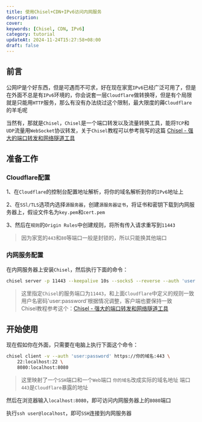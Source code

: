```yaml
---
title: 使用Chisel+CDN+IPv6访问内网服务
description:
cover:
keywords: [Chisel, CDN, IPv6]
category: tutorial
updateAt: 2024-11-24T15:27:58+08:00
draft: false
---
```


## 前言

公网IP是个好东西，但是可遇而不可求，好在现在家宽`IPv6`已经广泛可用了，但是在外面不总是有`IPv6`环境的，你会说套一层`Cloudflare`做转换呀，但是有个局限就是只能用`HTTP`服务，那么有没有办法绕过这个限制，最大限度的薅`Cloudflare`的羊毛呢

当然有，那就是`Chisel`，`Chisel`是一个端口转发以及流量转换工具，能将`TCP`和`UDP`流量用`WebSocket`协议转发，关于`Chisel`教程可以参考我写的这篇 [Chisel - 强大的端口转发和网络隧道工具](/post/202410302200)

## 准备工作

### Cloudflare配置

1、在`Cloudflare`的控制台配置地址解析，将你的域名解析到你的`IPv6`地址上

2、在`SSl/TLS`选项内选择`源服务器`，创建`源服务器证书`，将证书和密钥下载到内网服务器上，假设文件名为`key.pem`和`cert.pem`

3、然后在`规则`的`Origin Rules`中创建规则，将所有传入请求重写到`11443`

> 因为家宽的`443`和`80`等端口一般是封锁的，所以只能换其他端口

### 内网服务配置

在内网服务器上安装`Chisel`，然后执行下面的命令：

```bash
chisel server -p 11443 --keepalive 10s --socks5 --reverse --auth 'user:password' --tls-key key.pem --tls-cert cert.pem
```

> 这里指定`Chisel`的服务端口为`11443`，和上面`Cloudflare`中定义的规则一致  
> 用户名密码'user:password'根据情况调整，客户端也要保持一致  
> Chisel教程参考这个：[Chisel - 强大的端口转发和网络隧道工具](/post/202410302200)

## 开始使用

现在假如你在外面，只需要在电脑上执行下面这个命令：

```bash
chisel client -v --auth 'user:password' https://你的域名:443 \
    22:localhost:22 \
    8080:localhost:8080
```

> 这里映射了一个`SSH`端口和一个`Web`端口
> `你的域名`改成实际的域名地址
> 端口`443`是`Cloudflare`暴露的地址

然后在浏览器输入`localhost:8080`，即可访问内网服务器上的`8080`端口

执行`ssh user@localhost`，即可`SSH`连接到内网服务器
